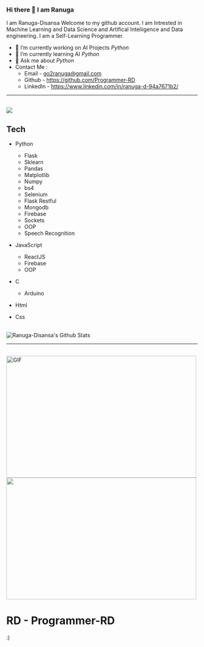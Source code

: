 ### Hi there 👋 I am Ranuga
I am Ranuga-Disansa Welcome to my github account.
I am Intrested in Machine Learning and Data Science and Artifical Inteliigence and Data engineering.
I am a Self-Learning Programmer.
- 🔭 I’m currently working on AI Projects *Python*
- 🌱 I’m currently learning AI *Python*
- 💬 Ask me about *Python*
- Contact Me :
  - Email - go2ranuga@gmail.com 
  - Github - https://github.com/Programmer-RD
  - LinkedIn -  https://www.linkedin.com/in/ranuga-d-94a7671b2/
--------------------------------------------------------------------------------------------------------------------------------------------------------------------
<br>

<img align="center" src="https://github-readme-stats.vercel.app/api/top-langs/?username=Programmer-RD" />

<br>

## Tech

- Python
  - Flask
  - Sklearn
  - Pandas
  - Matplotlib
  - Numpy
  - bs4
  - Selenium
  - Flask Restful
  - Mongodb
  - Firebase
  - Sockets
  - OOP
  - Speech Recognition

- JavaScript
  - ReactJS
  - Firebase
  - OOP
  
- C
  - Arduino

- Html

- Css

<br>

<img align="center" src="https://github-readme-stats.vercel.app/api?username=Programmer-RD&show_icons=true&hide_border=true" alt="Ranuga-Disansa's Github Stats">

<br>

--------------------------------------------------------------------------------------------------------------------------------------------------------------------

<br>
<img align="center" alt="GIF" src="https://github.com/abhisheknaiidu/abhisheknaiidu/blob/master/code.gif?raw=true" width="500" height="320" />
<img align="center" src="https://media.tenor.com/images/4706603d96f302497a3174eb49a766e7/tenor.gif" width="500" height="320">
<br>

# RD - Programmer-RD

:)
